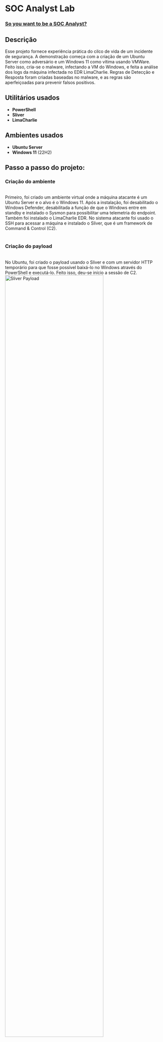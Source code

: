 <h1>SOC Analyst Lab</h1>

### [So you want to be a SOC Analyst?](https://blog.ecapuano.com/p/so-you-want-to-be-a-soc-analyst-part)

<h2>Descrição</h2>
Esse projeto fornece experiência prática do cilco de vida de um incidente de segurança. A demonstração começa com a criação de um Ubuntu Server como adversário e um Windows 11 como vítima usando VMWare. Feito isso, cria-se o malware, infectando a VM do Windows, e feita a análise dos logs da máquina infectada no EDR LimaCharlie.
Regras de Detecção e Resposta foram criadas baseadas no malware, e as regras são aperfeiçoadas para prevenir falsos positivos.

<br />


<h2>Utilitários usados</h2>
 
- <b>PowerShell</b>
- <b>Sliver</b>
- <b>LimaCharlie</b>

<h2>Ambientes usados</h2>

- <b>Ubuntu Server</b>
- <b>Windows 11</b> (22H2)

<h2>Passo a passo do projeto:</h2>

<p align="center">
<h3>Criação do ambiente</h3> <br/>
  Primeiro, foi criado um ambiente virtual onde a máquina atacante é um Ubuntu Server e o alvo é o Windows 11. Após a instalação, foi desabilitado o Windows Defender, desabilitada a função de que o Windows entre em standby e instalado o Sysmon para possibilitar uma telemetria do endpoint. Também foi instalado o LimaCharlie EDR.
  No sistema atacante foi usado o SSH para acessar a máquina e instalado o Sliver, que é um framework de Command & Control (C2).
<br />
<br />
<h3>Criação do payload</h3> <br/>
  No Ubuntu, foi criado o payload usando o Sliver e com um servidor HTTP temporário para que fosse possível baixá-lo no Windows através do PowerShell e executá-lo. Feito isso, deu-se início a sessão de C2.
  <img src="https://i.imgur.com/40TWH8r.png" height="80%" width="80%" alt="Sliver Payload"/>
  <img src="https://i.imgur.com/koeGt6Q.png" height="80%" width="80%" alt="Python HTTP server"/>
  <img src="https://i.imgur.com/MUgsHQy.png" height="80%" width="80%" alt="Power Shell Download"/>
  <img src="https://i.imgur.com/qxHESTd.png" height="80%" width="80%" alt="Sliver Session"/>

  Através da telemetria do LimaCharlie EDR, foi possível observar os processos que estavam rodando na máquina, inclusive o malware.
  <img src="https://i.imgur.com/cGiVU4B.png" height="80%" width="80%" alt="LimaCharlie Processes"/>

  O EDR também oferece a possibilidade de escanear com o VirusTotal. No entanto, como o malware foi recém-criado, o VirusTotal o aponta como item não encontrado devido ao seu hash nunca ter sido visto.
  <img src="https://i.imgur.com/RfDY5Zc.png" height="80%" width="80%" alt="LimaCharlie Processes"/>
  
<br />
<br />
<h3>Dump de credenciais</h3> <br/>
  Através do Sliver, foi realizado o dump de credenciais lsass. Isso possibilitou a análise do evento no LimaCharlie. Durante a análise, foi criada uma regra de detecção e resposta (D&R) na detecção de SENSITIVE_PROCESS_ACCESS com o processo terminando com lsass.exe e gerando um relatório. Com essas informações foi possível criar um conjunto de regras de Detecção e Resposta para alertar quando esse tipo de ataque ocorrer.
  <img src="https://i.imgur.com/v1ffc5O.png" height="80%" width="80%" alt="Credential dump"/>
  <img src="https://i.imgur.com/1C7AxNb.png" height="80%" width="80%" alt="Report Sensitive Process Access"/>
  <img src="https://i.imgur.com/Mngjz70.png" height="80%" width="80%" alt="D&R rule lssas"/>
<br />
<br />
<h3></h3> <br/>

<!--
 ```diff
- text in red
+ text in green
! text in orange
# text in gray
@@ text in purple (and bold)@@
```
--!>
